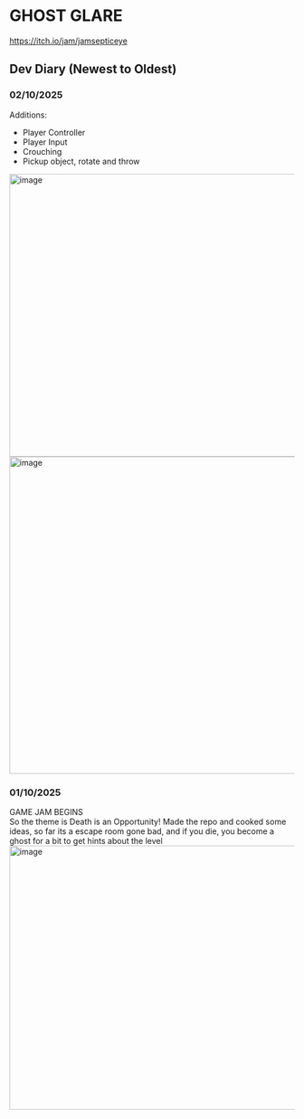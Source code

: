 # GHOST GLARE
https://itch.io/jam/jamsepticeye
## Dev Diary (Newest to Oldest)
### 02/10/2025
Additions:
+ Player Controller
+ Player Input
+ Crouching
+ Pickup object, rotate and throw
<img width="964" height="500" alt="image" src="https://github.com/user-attachments/assets/6b982b4f-a8b2-4be5-8719-863e0928ff9e" />
<img width="1193" height="561" alt="image" src="https://github.com/user-attachments/assets/6fc7b1c2-e82b-4ab5-bac8-341e7430fb22" />

### 01/10/2025
GAME JAM BEGINS  
So the theme is Death is an Opportunity!
Made the repo and cooked some ideas,
so far its a escape room gone bad, and if you die, you become a ghost for a bit to get hints about the level
<img width="930" height="467" alt="image" src="https://github.com/user-attachments/assets/5b1b248d-acb3-4882-a0a0-f0e71aa47adb" />


